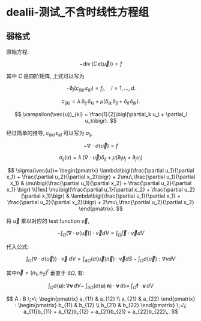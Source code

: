 # dealii-测试_不含时线性方程组

## 弱格式

原始方程:

$$
-\operatorname{div}\bigl(C\,\varepsilon(\vec{u})\bigr) = f
$$

其中 $C$ 是四阶矩阵, 上式可以写为

$$
-\partial_j\bigl(c_{ijkl}\,\varepsilon_{kl}\bigr) = f_i,\quad i = 1,\dots,d.
$$

$$
c_{ijkl} = \lambda\,\delta_{ij}\,\delta_{kl} \;+\; \mu\bigl(\delta_{ik}\,\delta_{jl} + \delta_{il}\,\delta_{jk}\bigr).
$$

$$
\varepsilon(\vec{u})_{kl} = \frac{1}{2}\bigl(\partial_k u_l + \partial_l u_k\bigr).
$$

经过简单的推导, $c_{ijkl}\,\varepsilon_{kl}$ 可以写为 $\sigma_{ij}$,

$$
-\nabla\!\cdot\sigma(\vec{u}) = f
$$

$$
\sigma_{ij}(u) = \lambda\,(\nabla\!\cdot \vec{u})\delta_{ij} + \mu (\partial_i u_j + \partial_j u_i)
$$

$$
\sigma(\vec{u})=
\begin{pmatrix}
\lambda\bigl(\frac{\partial u_1}{\partial x_1} + \frac{\partial u_2}{\partial x_2}\bigr) + 2\mu\,\frac{\partial u_1}{\partial x_1}
&
\mu\bigl(\frac{\partial u_1}{\partial x_2} + \frac{\partial u_2}{\partial x_1} \bigr)
\\[1ex]
\mu\bigl(\frac{\partial u_1}{\partial x_2} + \frac{\partial u_2}{\partial x_1}\bigr)
&
\lambda\bigl(\frac{\partial u_1}{\partial x_1} + \frac{\partial u_2}{\partial x_2}\bigr) + 2\mu\,\frac{\partial u_2}{\partial x_2}
\end{pmatrix}.
$$

将 $\vec{u}$ 乘以对应的 test function $\vec{v}$, 

$$
-\int_{\Omega} \bigl(\nabla \cdot \sigma(\vec{u})\bigr)\cdot \vec{v} dV=
\int_{\Omega} \vec{f}\cdot \vec{v} dV
$$

代入公式: 

$$
\int_{\Omega} \bigl(\nabla \cdot \sigma(\vec{u})\bigr)\cdot \vec{v} \;dV=
\int_{\partial\Omega}\bigl(\sigma(\vec{u}) \vec{n}\bigr)\cdot \vec{v} dS-
\int_{\Omega}\sigma(\vec{u}):\nabla v dV
$$

其中$\vec{n} = (n_1,n_2)^t$ 垂直于 $\partial \Omega$, 有:


$$
\int_{\Omega}\sigma\bigl(\mathbf{u}\bigr)\colon\nabla\mathbf{v}\,dV-\;\int_{\partial\Omega}\bigl(\sigma(\mathbf{u})\,\mathbf{n}\bigr)\cdot\mathbf{v}\,ds=\;\int_{\Omega}\mathbf{f}\cdot\mathbf{v}\,dV
$$

$$
A : B \;=\;
\begin{pmatrix}
a_{11} & a_{12} \\
a_{21} & a_{22}
\end{pmatrix}
:
\begin{pmatrix}
b_{11} & b_{12} \\
b_{21} & b_{22}
\end{pmatrix}
\;=\;
a_{11}b_{11} + a_{12}b_{12} + a_{21}b_{21} + a_{22}b_{22}\,.
$$



<!--stackedit_data:
eyJoaXN0b3J5IjpbLTc1NTIwMzA0MiwxODYwODQ3NzA2LC01Mz
Y2MDMyMDEsNjExNTExODI4LC0xMjU5NDk5MDY3LC05Njk2NjAw
NjMsLTEzNjIyMDA5ODddfQ==
-->